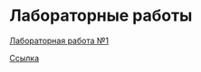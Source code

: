 # Лабораторные работы

[Лабораторная работа №1](https://github.com/MuhinaAlexandra/labi2sem/blob/master/lab1.md)

[Ссылка](https://github.com/MuhinaAlexandra/labi2sem/master/odin.html)
